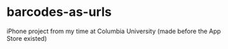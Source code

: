 barcodes-as-urls
================

iPhone project from my time at Columbia University (made before the App Store existed)